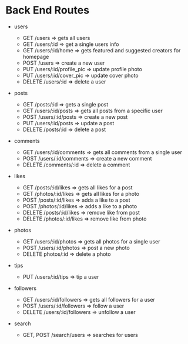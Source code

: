 # Back End Routes

* users

  * GET /users => gets all users
  * GET /users/:id => get a single users info
  * GET /users/:id/home => gets featured and suggested creators for homepage
  * POST /users => create a new user
  * PUT /users/:id/profile_pic => update profile photo
  * PUT /users/:id/cover_pic => update cover photo
  * DELETE /users/:id => delete a user

* posts

  * GET /posts/:id => gets a single post
  * GET /users/:id/posts => gets all posts from a specific user
  * POST /users/:id/posts => create a new post
  * PUT /users/:id/posts => update a post
  * DELETE /posts/:id => delete a post

* comments

  * GET /users/:id/comments => gets all comments from a single user
  * POST /users/:id/comments => create a new comment
  * DELETE /comments/:id => delete a comment

* likes

  * GET /posts/:id/likes => gets all likes for a post
  * GET /photos/:id/likes => gets all likes for a photo
  * POST /posts/:id/likes => adds a like to a post
  * POST /photos/:id/likes => adds a like to a photo
  * DELETE /posts/:id/likes => remove like from post
  * DELETE /photos/:id/likes => remove like from photo

* photos

  * GET /users/:id/photos => gets all photos for a single user
  * POST /users/:id/photos => post a new photo
  * DELETE photos/:id => delete a photo

* tips

  * PUT /users/:id/tips => tip a user

* followers

  * GET /users/:id/followers => gets all followers for a user
  * POST /users/:id/followers => follow a user
  * DELETE /users/:id/followers => unfollow a user

* search

  * GET, POST /search/users => searches for users
